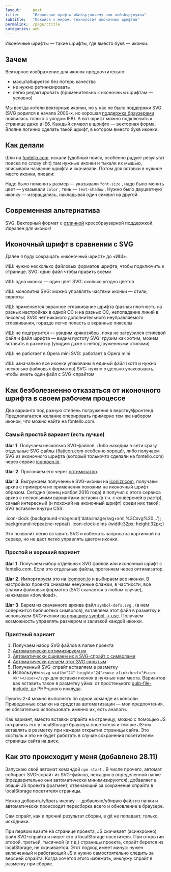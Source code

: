 ```yaml
---
layout:     post
title:      "Иконочные шрифты и&nbsp;почему они не&nbsp;нужны"
subtitle:   "Покойся с миром, технология иконочных шрифтов"
permalink:  /page/:title
categories: web
---
```


Иконочные шрифты — такие шрифты, где вместо букв — иконки.

## Зачем

Векторное изображение для иконок предпочтительно:

*   масштабируется без потерь качества
*   не нужно ретинизировать
*   легко редактировать (применительно к иконочным шрифтам — условно)

Мы всегда хотели векторные иконки, но у нас не было поддержки SVG (SVG родился в начала 2000-х, но хорошая [поддержка браузерами](http://caniuse.com/#feat=svg) появилась только с уходом IE8). А вот шрифт можно подключить к странице даже в IE6. Каждый символ в шрифте — векторная форма. Вполне логично сделать такой шрифт, в котором вместо букв иконки.

## Как делали

Шли на [fontello.com](http://fontello.com/), искали (удобный поиск, особенно радует результат поиска по слову shit) там нужные иконки и тыкали их мышью, вписывали название шрифта и скачивали. Потом для вставки в нужное место иконки, писали:

<i class="icon-home"></i> <!-- тут home — имя иконки -->

Надо было поменять размер — указывали `font-size` , надо было менять цвет — указывали `color` , тень — `text-shadow` . Нужно было двуцветную иконку — извращались, накладывая один символ на другой.

## Современная альтернатива

SVG. Векторный формат с [отличной](http://caniuse.com/#feat=svg) кроссбраузерной поддержкой. Идеален для иконок!

## Иконочный шрифт в сравнении с SVG

Далее я буду сокращать «иконочный шрифт» до «ИШ».

ИШ: нужно несколько файловых форматов шрифта, чтобы подключить к странице.
SVG: один файл чтобы править всеми

ИШ: одна иконка — один цвет
SVG: сколько угодно цветов

ИШ: монолитна
SVG: можно управлять частями иконки — стили, скрипты

ИШ: применяется экранное сглаживание шрифта (разная плотность на разных настройках в одной ОС и на разных ОС, непопадание линий в пикселы)
SVG: нет никакого дополнительного неуправляемого сглаживания, гораздо легче попасть в экранные пикселы

ИШ: не подгрузится — увидим крякозябры, пока не загрузился стилевой файл и файл шрифта — видим пустоту
SVG: грузим как хотим, можем вставить в разметку (увидим даже с неподгруженными стилями)

ИШ: не работает в Opera mini
SVG: работает в Opera mini

ИШ: изначально все иконки упакованы в единый файл (хотя и нужно несколько файловых форматов)
SVG: нужно отдельно упаковывать, чтобы иметь один файл с SVG-спрайтом

## Как безболезненно отказаться от иконочного шрифта в своем рабочем процессе

Два варианта под разную степень погружения в верстку/фронтенд. Предполагается желание оперировать примерно тем же набором иконок, что можно найти на fontello.com.

### Самый простой вариант (есть лучше)

**Шаг 1**. Получаем несколько SVG-файлов. Либо находим в сети сразу отдельные SVG файлы ([flaticon.com](http://www.flaticon.com/) особенно хорош!), либо получаем SVG из иконочного шрифта (который толькочто сделали на fontello.com) через сервис [icomoon.io](https://icomoon.io/app).

**Шаг 2**. Прогоняем его через [оптимизатор](https://jakearchibald.github.io/svgomg/).

**Шаг 3**. Выгружаем полученные SVG-иконки на [iconizr.com](https://iconizr.com/), получаем архив с примером их применения похожим на иконочный шрифт образом. Сегодня (конец ноября 2016 года) я получил с этого сервиса архив с несколькими вариантами вставки (в т.ч. с конверсией в растр), самый интересный (и похожий на иконочный шрифт) среди них такой: SVG вставлен внутри CSS:

.icon-clock {background-image:url('data:image/svg+xml,%3Csvg%20...'); background-repeat:no-repeat}
.icon-clock-dims {width:32px; height:32px;}

Это позволит легко вставить SVG и избежать запроса за картинкой на сервер, но не даст легко управлять цветом иконки.

### Простой и хороший вариант

**Шаг 1**. Получаем набор отдельных SVG файлов или иконочный шрифт с fontello.com. Если это отдельные файлы, прогоняем через оптимизатор.

**Шаг 2**. Импортируем это на [icomoon.io](https://icomoon.io/app) и выбираем все иконки. В настройках проекта снимаем ненужные флажки, в частности, все флажки файловых форматов (SVG скачается в любом случае), нажимаем «download».

**Шаг 3**. Берем из скачанного архива файл `symbol-defs.svg` , (в нем содержится библиотека символов), вставляем этот файл в разметку и используем SVG-иконки [по принципу symbol → use](http://codepen.io/nicothin/pen/eBERpZ?editors=1000). Получаем возможность управлять размером и заливкой каждой иконки.

### Приятный вариант

1.  Получаем набор SVG файлов в папке проекта
2.  [Автоматически оптимизируем их](https://www.npmjs.com/package/gulp-svgmin)
3.  [Автоматически сшиваем их в SVG-спрайт с символами](https://github.com/w0rm/gulp-svgstore)
4.  [Автоматически делаем этот SVG скрытым](https://www.npmjs.com/package/gulp-cheerio)
5.  Полученный SVG-спрайт вставляем в разметку
6.  Используем `<svg width="24" height="24"><use xlink:href="#icon-vk"></use></svg>` для вставки иконок в нужные нам места. Вариантов как вставить такое в разметку уйма: от простенького [gulp-file-include](https://www.npmjs.com/package/gulp-file-include), до PHP-шного инклуда.

Пункты 2-4 можно выполнять по одной команде из консоли. Приведенные ссылки на средства автоматизации — мои предпочтения, не обязательно использовать именно их, есть аналоги.

Как вариант, вместо вставки спрайта на страницу, можно с помощью JS сохранить его в localStorage браузера посетителя и тем же JS-ом вставлять в разметку при каждом открытии страницы сайта. Это костыль и это не будет работать в случае сохранения посетителем страницы сайта на диск.

## Как это происходит у меня (добавлено 28.11)

Запускаю свой автомат командой `npm start` . В числе прочего, автомат собирает SVG-спрайт из SVG-файлов, лежащих в определенной папке (предварительно они автоматически минимизируются), добавляет в общий JS проекта фрагмент, отвечающий за сохранение спрайта в localStorage посетителя страницы.

Нужно добавить/убрать иконку — добавляю/убираю файл из папки и автоматически происходит пересборка всего и обновление в браузере.

Сам спрайт, как и прочий результат сборки, в git не попадает, только исходники.

При первом визите на странице проекта, JS скачивает (асинхронно) файл SVG-спрайта и пишет его в localStorage посетителя. При открытии второй, третьей, тысячной (и т.д.) страницы проекта, спрайт берется из localStorage, не скачивается. Этот подход имеет минус: нужен включенный и работающий JS и нужно самостоятельно следить за версией спрайта. Когда хочется этого избежать, инклужу спрайт в разметку при сборке.

